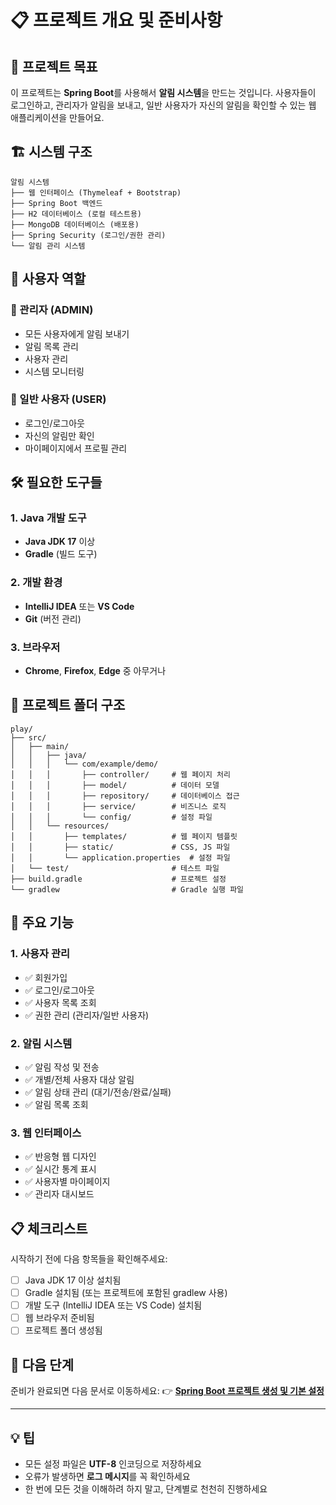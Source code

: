 # 📋 프로젝트 개요 및 준비사항

## 🎯 프로젝트 목표

이 프로젝트는 **Spring Boot**를 사용해서 **알림 시스템**을 만드는 것입니다. 
사용자들이 로그인하고, 관리자가 알림을 보내고, 일반 사용자가 자신의 알림을 확인할 수 있는 웹 애플리케이션을 만들어요.

## 🏗️ 시스템 구조

```
알림 시스템
├── 웹 인터페이스 (Thymeleaf + Bootstrap)
├── Spring Boot 백엔드
├── H2 데이터베이스 (로컬 테스트용)
├── MongoDB 데이터베이스 (배포용)
├── Spring Security (로그인/권한 관리)
└── 알림 관리 시스템
```

## 👥 사용자 역할

### 🔧 관리자 (ADMIN)
- 모든 사용자에게 알림 보내기
- 알림 목록 관리
- 사용자 관리
- 시스템 모니터링

### 👤 일반 사용자 (USER)
- 로그인/로그아웃
- 자신의 알림만 확인
- 마이페이지에서 프로필 관리

## 🛠️ 필요한 도구들

### 1. Java 개발 도구
- **Java JDK 17** 이상
- **Gradle** (빌드 도구)

### 2. 개발 환경
- **IntelliJ IDEA** 또는 **VS Code**
- **Git** (버전 관리)

### 3. 브라우저
- **Chrome**, **Firefox**, **Edge** 중 아무거나

## 📁 프로젝트 폴더 구조

```
play/
├── src/
│   ├── main/
│   │   ├── java/
│   │   │   └── com/example/demo/
│   │   │       ├── controller/     # 웹 페이지 처리
│   │   │       ├── model/          # 데이터 모델
│   │   │       ├── repository/     # 데이터베이스 접근
│   │   │       ├── service/        # 비즈니스 로직
│   │   │       └── config/         # 설정 파일
│   │   └── resources/
│   │       ├── templates/          # 웹 페이지 템플릿
│   │       ├── static/             # CSS, JS 파일
│   │       └── application.properties  # 설정 파일
│   └── test/                       # 테스트 파일
├── build.gradle                    # 프로젝트 설정
└── gradlew                         # Gradle 실행 파일
```

## 🎯 주요 기능

### 1. 사용자 관리
- ✅ 회원가입
- ✅ 로그인/로그아웃
- ✅ 사용자 목록 조회
- ✅ 권한 관리 (관리자/일반 사용자)

### 2. 알림 시스템
- ✅ 알림 작성 및 전송
- ✅ 개별/전체 사용자 대상 알림
- ✅ 알림 상태 관리 (대기/전송/완료/실패)
- ✅ 알림 목록 조회

### 3. 웹 인터페이스
- ✅ 반응형 웹 디자인
- ✅ 실시간 통계 표시
- ✅ 사용자별 마이페이지
- ✅ 관리자 대시보드

## 📋 체크리스트

시작하기 전에 다음 항목들을 확인해주세요:

- [ ] Java JDK 17 이상 설치됨
- [ ] Gradle 설치됨 (또는 프로젝트에 포함된 gradlew 사용)
- [ ] 개발 도구 (IntelliJ IDEA 또는 VS Code) 설치됨
- [ ] 웹 브라우저 준비됨
- [ ] 프로젝트 폴더 생성됨

## 🚀 다음 단계

준비가 완료되면 다음 문서로 이동하세요:
👉 **[Spring Boot 프로젝트 생성 및 기본 설정](./02-project-setup.md)**

---

## 💡 팁

- 모든 설정 파일은 **UTF-8** 인코딩으로 저장하세요
- 오류가 발생하면 **로그 메시지**를 꼭 확인하세요
- 한 번에 모든 것을 이해하려 하지 말고, 단계별로 천천히 진행하세요 
